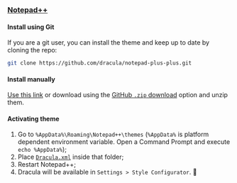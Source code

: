 ### [Notepad++](https://notepad-plus-plus.org/)

#### Install using Git

If you are a git user, you can install the theme and keep up to date by cloning the repo:

```bash
git clone https://github.com/dracula/notepad-plus-plus.git
```

#### Install manually

[Use this link](https://raw.githubusercontent.com/dracula/notepad-plus-plus/master/Dracula.xml) or download using the [GitHub `.zip` download](https://github.com/dracula/notepad-plus-plus/archive/master.zip) option and unzip them.

#### Activating theme

1.  Go to `%AppData%\Roaming\Notepad++\themes` (`%AppData%` is platform dependent environment variable. Open a Command Prompt and execute `echo %AppData%`);
2.  Place [`Dracula.xml`](https://raw.githubusercontent.com/dracula/notepad-plus-plus/master/Dracula.xml) inside that folder;
3.  Restart Notepad++;
4.  Dracula will be available in `Settings > Style Configurator`. 💜
